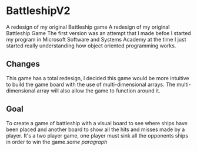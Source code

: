 # BattleshipV2
A redesign of my original Battleship game
	A redesign of my original Battleship Game The first version was an attempt that I made befoe I started my program in 
  Microsoft Software and Systems Academy at the time I just started really understanding how object oriented programming works.
	
## Changes
This game has a total redesign, I decided this game would be more intuitive to build the game board with the use of multi-dimensional arrays. 
The multi-dimensional array will also allow the game to function around it.

## Goal
To create a game of battleship with a visual board to see where ships have been placed and another board to show all the hits and misses made by a player.
It's a two player game, one player must sink all the opponents ships in order to win the game.*same paragraph*
